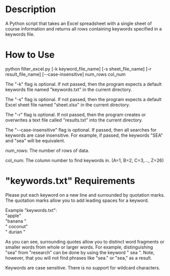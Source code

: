 # Description
A Python script that takes an Excel spreadsheet with a single sheet of course
information and returns all rows containing keywords specified in a keywords file.

# How to Use
python filter\_excel.py [-k keyword\_file\_name]
                        [-s sheet\_file\_name]
                        [-r result\_file\_name]
                        [\-\-case-insensitive]
                        num\_rows
                        col\_num

The "-k" flag is optional. If not passed, then the program expects a default
keywords file named "keywords.txt" in the current directory.

The "-s" flag is optional. If not passed, then the program expects a default
Excel sheet file named "sheet.xlsx" in the current directory.

The "-r" flag is optional. If not passed, then the program creates or
overwrites a text file called "results.txt" into the current directory.

The "--case-insensitive" flag is optional. If passed, then all searches for
keywords are case insensitive. For example, if passed, the keywords "SEA" and
"sea" will be equivalent.

num\_rows: The number of rows of data.

col\_num: The column number to find keywords in. (A=1, B=2, C=3,..., Z=26)

# "keywords.txt" Requirements
Please put each keyword on a new line and surrounded by quotation marks. The
quotation marks allow you to add leading spaces for a keyword.

Example "keywords.txt":  
"apple"  
"banana "  
" coconut"  
" durian "  

As you can see, surrounding quotes allow you to distinct word fragments
or smaller words from whole or larger words. For example, distinguishing
"sea" from "research" can be done by using the keyword " sea ". Note,
however, that you will not find phrases like "sea." or "sea," as a result.

Keywords are case sensitive. There is no support for wildcard characters.
